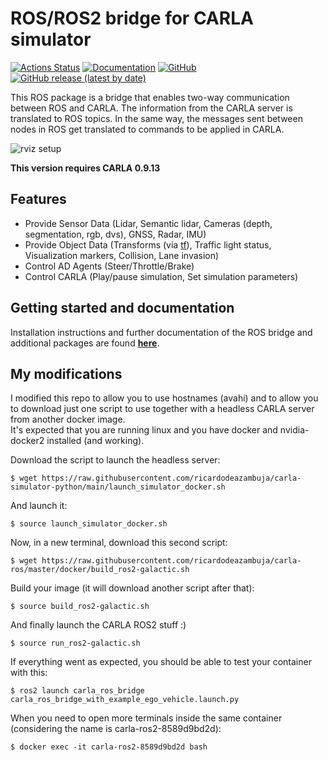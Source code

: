 # ROS/ROS2 bridge for CARLA simulator

[![Actions Status](https://github.com/carla-simulator/ros-bridge/workflows/CI/badge.svg)](https://github.com/carla-simulator/ros-bridge)
[![Documentation](https://readthedocs.org/projects/carla/badge/?version=latest)](http://carla.readthedocs.io)
[![GitHub](https://img.shields.io/github/license/carla-simulator/ros-bridge)](https://github.com/carla-simulator/ros-bridge/blob/master/LICENSE)
[![GitHub release (latest by date)](https://img.shields.io/github/v/release/carla-simulator/ros-bridge)](https://github.com/carla-simulator/ros-bridge/releases/latest)

 This ROS package is a bridge that enables two-way communication between ROS and CARLA. The information from the CARLA server is translated to ROS topics. In the same way, the messages sent between nodes in ROS get translated to commands to be applied in CARLA.

![rviz setup](./docs/images/ad_demo.png "AD Demo")

**This version requires CARLA 0.9.13**

## Features

- Provide Sensor Data (Lidar, Semantic lidar, Cameras (depth, segmentation, rgb, dvs), GNSS, Radar, IMU)
- Provide Object Data (Transforms (via [tf](http://wiki.ros.org/tf)), Traffic light status, Visualization markers, Collision, Lane invasion)
- Control AD Agents (Steer/Throttle/Brake)
- Control CARLA (Play/pause simulation, Set simulation parameters)

## Getting started and documentation

Installation instructions and further documentation of the ROS bridge and additional packages are found [__here__](https://carla.readthedocs.io/projects/ros-bridge/en/latest/).

## My modifications
I modified this repo to allow you to use hostnames (avahi) and to allow you to download just one script to use together with a headless CARLA server from another docker image.  
It's expected that you are running linux and you have docker and nvidia-docker2 installed (and working).

Download the script to launch the headless server:
```
$ wget https://raw.githubusercontent.com/ricardodeazambuja/carla-simulator-python/main/launch_simulator_docker.sh
```
And launch it:
```
$ source launch_simulator_docker.sh
```

Now, in a new terminal, download this second script:
```
$ wget https://raw.githubusercontent.com/ricardodeazambuja/carla-ros/master/docker/build_ros2-galactic.sh
```

Build your image (it will download another script after that):
```
$ source build_ros2-galactic.sh
```

And finally launch the CARLA ROS2 stuff :)
```
$ source run_ros2-galactic.sh
```

If everything went as expected, you should be able to test your container with this:
```
$ ros2 launch carla_ros_bridge carla_ros_bridge_with_example_ego_vehicle.launch.py
```

When you need to open more terminals inside the same container (considering the name is carla-ros2-8589d9bd2d):
```
$ docker exec -it carla-ros2-8589d9bd2d bash
```